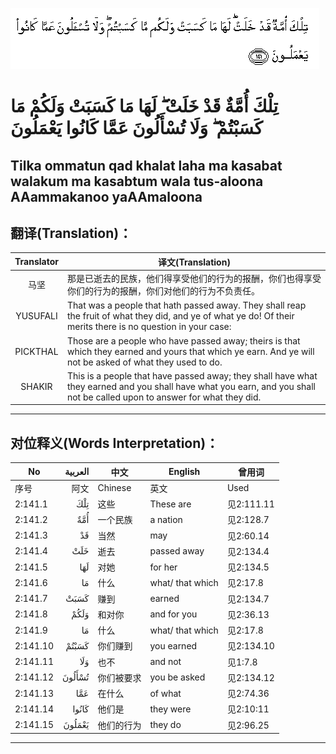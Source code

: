![002:141](images/002_141.gif)

#   تِلْكَ أُمَّةٌ قَدْ خَلَتْ ۖ لَهَا مَا كَسَبَتْ وَلَكُمْ مَا كَسَبْتُمْ ۖ وَلَا تُسْأَلُونَ عَمَّا كَانُوا يَعْمَلُونَ 

## Tilka ommatun qad khalat laha ma kasabat walakum ma kasabtum wala tus-aloona AAammakanoo yaAAmaloona

## 翻译(Translation)：

| Translator | 译文(Translation)                                            |
|:----------:| ------------------------------------------------------------ |
| 马坚       | 那是已逝去的民族，他们得享受他们的行为的报酬，你们也得享受你们的行为的报酬，你们对他们的行为不负责任。 |
| YUSUFALI   | That was a people that hath passed away. They shall reap the fruit of what they did, and ye of what ye do! Of their merits there is no question in your case: |
| PICKTHAL   | Those are a people who have passed away; theirs is that which they earned and yours that which ye earn. And ye will not be asked of what they used to do. |
| SHAKIR     | This is a people that have passed away; they shall have what they earned and you shall have what you earn, and you shall not be called upon to answer for what they did. |

---

## 对位释义(Words Interpretation)：

| No       | العربية | 中文       | English          | 曾用词     |
| -------- | ------: | ---------- | ---------------- | ---------- |
| 序号     |    阿文 | Chinese    | 英文             | Used       |
| 2:141.1  |     تِلْكَ | 这些       | These are        | 见2:111.11 |
| 2:141.2  |     أُمَّةٌ | 一个民族   | a nation         | 见2:128.7  |
| 2:141.3  |      قَدْ | 当然       | may              | 见2:60.14  |
| 2:141.4  |     خَلَتْ | 逝去       | passed away      | 见2:134.4  |
| 2:141.5  |     لَهَا | 对她       | for her          | 见2:134.5  |
| 2:141.6  |      مَا | 什么       | what/ that which | 见2:17.8   |
| 2:141.7  |    كَسَبَتْ | 赚到       | earned           | 见2:134.7  |
| 2:141.8  |    وَلَكُمْ | 和对你     | and for you      | 见2:36.13  |
| 2:141.9  |      مَا | 什么       | what/ that which | 见2:17.8   |
| 2:141.10 |   كَسَبْتُمْ | 你们赚到   | you earned       | 见2:134.10 |
| 2:141.11 |     وَلَا | 也不       | and not          | 见1:7.8    |
| 2:141.12 |  تُسْأَلُونَ | 你们被要求 | you be asked     | 见2:134.12 |
| 2:141.13 |     عَمَّا | 在什么     | of what          | 见2:74.36  |
| 2:141.14 |   كَانُوا | 他们是     | they were        | 见2:10:11  |
| 2:141.15 |  يَعْمَلُونَ | 他们的行为 | they do          | 见2:96.25  |

---
